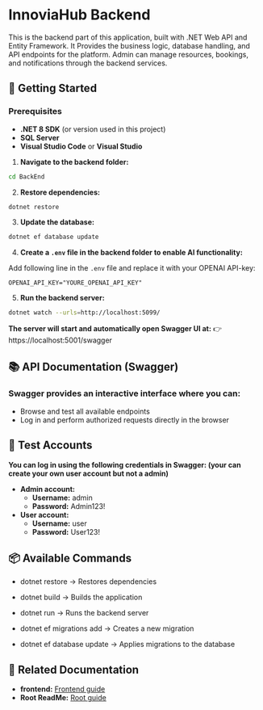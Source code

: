 # InnoviaHub Backend
This is the backend part of this application, built with .NET Web API and Entity Framework. It Provides the business logic, database handling, and API endpoints for the platform. Admin can manage resources, bookings, and notifications through the backend services. 

## 🚀 Getting Started

### Prerequisites
- **.NET 8 SDK** (or version used in this project)
- **SQL Server**
- **Visual Studio Code** or **Visual Studio**

1. **Navigate to the backend folder:**
```bash
cd BackEnd
```

2. **Restore dependencies:**
```bash
dotnet restore
```

3. **Update the database:**
```bash
dotnet ef database update
```

4. **Create a `.env` file in the backend folder to enable AI functionality:**

Add following line in the `.env` file and replace it with your OPENAI API-key: 
```env
OPENAI_API_KEY="YOURE_OPENAI_API_KEY"
```

5. **Run the backend server:**
```bash
dotnet watch --urls=http://localhost:5099/
```

**The server will start and automatically open Swagger UI at:**
👉 https://localhost:5001/swagger

## 📚 API Documentation (Swagger)

### Swagger provides an interactive interface where you can: 
- Browse and test all available endpoints
- Log in and perform authorized requests directly in the browser

## 🔑 Test Accounts
**You can log in using the following credentials in Swagger: (your can create your own user account but not a admin)**
- **Admin account:**
    - **Username:** admin
    - **Password:** Admin123!
- **User account:** 
    - **Username:** user
    - **Password:** User123!

## 📦 Available Commands
- dotnet restore → Restores dependencies

- dotnet build → Builds the application

- dotnet run → Runs the backend server

- dotnet ef migrations add <Name> → Creates a new migration

- dotnet ef database update → Applies migrations to the database

## 📖 Related Documentation
- **frontend:** [Frontend guide](./FrontEnd/vite-project/README.md) 
- **Root ReadMe:** [Root guide](../README.md)